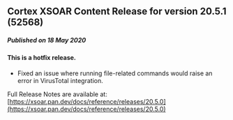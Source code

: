 ## Cortex XSOAR Content Release for version 20.5.1 (52568)
##### Published on 18 May 2020
#### This is a hotfix release.
* Fixed an issue where running file-related commands would raise an error in VirusTotal integration.

Full Release Notes are available at: [https://xsoar.pan.dev/docs/reference/releases/20.5.0](https://xsoar.pan.dev/docs/reference/releases/20.5.0)